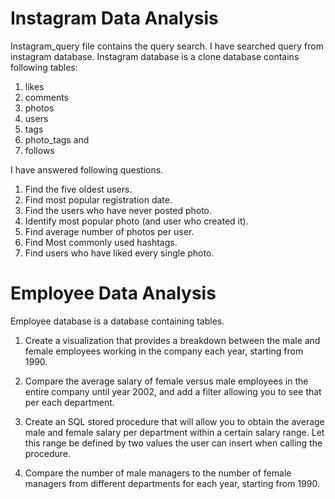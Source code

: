 # Instagram Data Analysis
Instagram_query file contains the query search. I have searched query from instagram database. Instagram database is a 
clone database contains following tables:

1. likes
2. comments
3. photos
4. users
5. tags
6. photo_tags and
7. follows

I have answered following questions.
1. Find the five oldest users. 
2. Find most popular registration date.
3. Find the users who have never posted photo.
4. Identify most popular photo (and user who created it).
5. Find average number of photos per user.
6. Find Most commonly used hashtags.
7. Find users who have liked every single photo.

# Employee Data Analysis
Employee database is a database containing tables. 

1. Create a visualization that provides a breakdown between the male and 
female employees working in the company each year, starting from 1990.

2. Compare the average salary of female versus male employees in the entire company until year 2002, 
and add a filter allowing you to see that per each department.

3. Create an SQL stored procedure that will allow you to obtain the average male and female salary per department within a certain salary range. Let this range be defined by two 
values the user can insert when calling the procedure.

4. Compare the number of male managers to the number of female managers from different 
departments for each year, starting from 1990.
